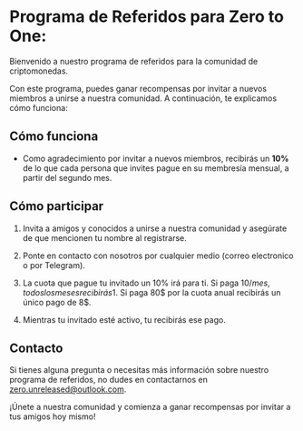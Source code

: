 # Programa de Referidos para Zero to One:

Bienvenido a nuestro programa de referidos para la comunidad de criptomonedas. 

Con este programa, puedes ganar recompensas por invitar a nuevos miembros a unirse a nuestra comunidad. A continuación, te explicamos cómo funciona:

## Cómo funciona

- Como agradecimiento por invitar a nuevos miembros, recibirás un **10%** de lo que cada persona que invites pague en su membresía mensual, a partir del segundo mes.

## Cómo participar

1. Invita a amigos y conocidos a unirse a nuestra comunidad y asegúrate de que mencionen tu nombre al registrarse.

2. Ponte en contacto con nosotros por cualquier medio (correo electronico o por Telegram).

3. La cuota que pague tu invitado un 10% irá para ti. Si paga 10$/mes, todos los meses recibirás 1$. Si paga 80$ por la cuota anual recibirás un único pago de 8$.
   
4. Mientras tu invitado esté activo, tu recibirás ese pago.

## Contacto

Si tienes alguna pregunta o necesitas más información sobre nuestro programa de referidos, no dudes en contactarnos en [zero.unreleased@outlook.com](mailto:zero.unreleased@outlook.com).

¡Únete a nuestra comunidad y comienza a ganar recompensas por invitar a tus amigos hoy mismo!

